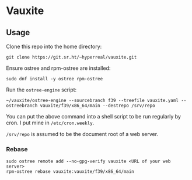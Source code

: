 # Vauxite

## Usage

Clone this repo into the home directory:

```shell
git clone https://git.sr.ht/~hyperreal/vauxite.git
```

Ensure ostree and rpm-ostree are installed:

```shell
sudo dnf install -y ostree rpm-ostree
```

Run the `ostree-engine` script:

```shell
~/vauxite/ostree-engine --sourcebranch f39 --treefile vauxite.yaml --ostreebranch vauxite/f39/x86_64/main --destrepo /srv/repo
```

You can put the above command into a shell script to be run regularly by cron. I put mine in `/etc/cron.weekly`.

`/srv/repo` is assumed to be the document root of a web server.

### Rebase

```shell
sudo ostree remote add --no-gpg-verify vauxite <URL of your web server>
rpm-ostree rebase vauxite:vauxite/f39/x86_64/main
```
